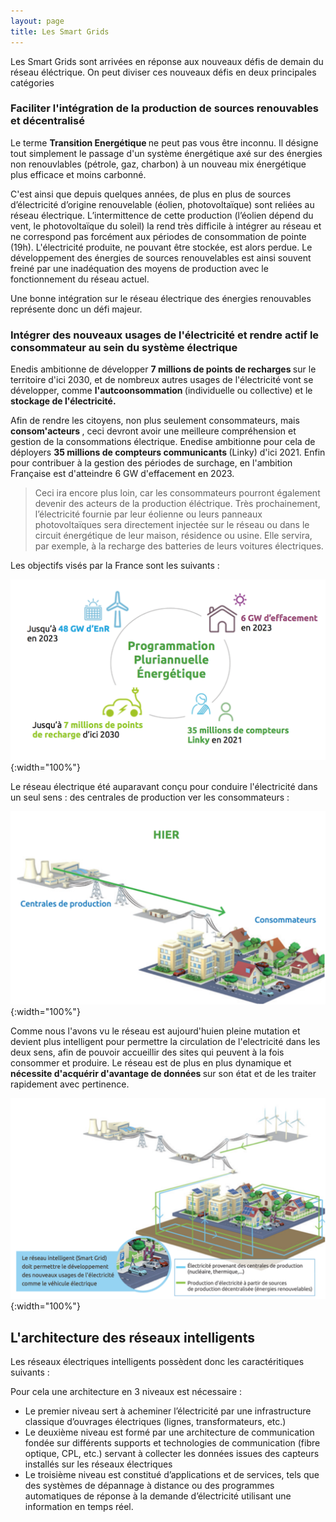 ```yaml
---
layout: page
title: Les Smart Grids
---
```


Les Smart Grids sont arrivées en réponse aux nouveaux défis de demain du réseau éléctrique. On peut diviser ces nouveaux
défis en deux principales catégories 

### Faciliter l'intégration de la production de sources renouvables et décentralisé

Le terme <strong> Transition Energétique </strong> ne peut pas vous être inconnu. Il désigne tout simplement le
passage d'un système énergétique axé sur des énergies non renouvlables (pétrole, gaz, charbon) à un nouveau mix
énergétique plus efficace et moins carbonné. 

C'est ainsi que depuis quelques années, de plus en plus de sources d’électricité d’origine renouvelable (éolien, photovoltaïque) sont reliées au réseau électrique. L’intermittence de cette production (l’éolien dépend du vent, le photovoltaïque du soleil) la rend très difficile à intégrer au réseau et ne correspond pas forcément aux périodes de consommation de pointe (19h). L'électricité produite, ne pouvant être stockée, est alors perdue. Le développement des énergies de sources renouvelables est ainsi souvent freiné par une inadéquation des moyens de production avec le fonctionnement du réseau actuel.

Une bonne intégration sur le réseau électrique des énergies renouvables représente donc un défi majeur. 

### Intégrer des nouveaux usages de l'électricité et rendre actif le consommateur au sein du système électrique 

Enedis ambitionne de développer <strong>7 millions de points de recharges </strong>sur le territoire d'ici 2030, et de nombreux autres
usages de l'électricité vont se développer, comme <strong>l'autcoonsommation </strong>(individuelle ou collective) et le <strong> stockage de l'électricité. </strong>

Afin de rendre les citoyens, non plus seulement consommateurs, mais <strong> consom'acteurs </strong>, ceci devront
avoir une meilleure compréhension et gestion de la consommations électrique. Enedise ambitionne pour cela de déployers
<strong>35 millions de compteurs communicants </strong> (Linky) d'ici 2021. Enfin pour contribuer à la gestion des périodes
de surchage, en l'ambition Française est d'atteindre 6 GW d'effacement en 2023. 

> Ceci ira encore plus loin, car les consommateurs pourront également devenir des acteurs de la production éléctrique. Très prochainement, l’électricité fournie par leur éolienne ou leurs panneaux photovoltaïques sera directement injectée sur le réseau ou dans le circuit énergétique de leur maison, résidence ou usine. Elle servira, par exemple, à la recharge des batteries de leurs voitures électriques.

Les objectifs visés par la France sont les suivants :

![Défis France](/Images/defis.png/){:width="100%"}

Le réseau électrique été auparavant conçu pour conduire l'électricité dans un seul sens : des centrales de production ver les consommateurs :

![Reseau Ancien](/Images/reseau_ancien.png/){:width="100%"}

Comme nous l'avons vu le réseau est aujourd'huien pleine mutation et devient plus intelligent pour permettre la 
circulation de l'electricité dans les deux sens, afin de pouvoir accueillir des sites qui peuvent à la fois consommer et produire.
Le réseau est de plus en plus dynamique et <strong> nécessite d'acquérir d'avantage de données </strong> sur son état 
et de les traiter rapidement avec pertinence. 

![Reseau Nouveau](/Images/reseau_nouveau.png/){:width="100%"}

## L'architecture des réseaux intelligents

Les réseaux électriques intelligents possèdent donc les caractéritiques suivants :

Pour cela une architecture en 3 niveaux est nécessaire :

* Le premier niveau sert à acheminer l’électricité par une infrastructure classique d’ouvrages électriques (lignes, transformateurs, etc.) 
* Le deuxième niveau est formé par une architecture de communication fondée sur différents supports et technologies de communication (fibre optique, CPL, etc.) servant à collecter les données issues des capteurs installés sur les réseaux électriques
* Le troisième niveau est constitué d’applications et de services, tels que des systèmes de dépannage à distance ou des programmes automatiques de réponse à la demande d’électricité utilisant une information en temps réel.



